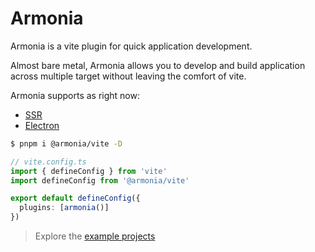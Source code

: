 # Armonia

Armonia is a vite plugin for quick application development.

Almost bare metal, Armonia allows you to develop and build application across multiple target without leaving the comfort of vite.

Armonia supports as right now:

- [SSR](ssr.md)
- [Electron](electron.md)

```bash
$ pnpm i @armonia/vite -D
```

```ts
// vite.config.ts
import { defineConfig } from 'vite'
import defineConfig from '@armonia/vite'

export default defineConfig({
  plugins: [armonia()]
})
```

> Explore the [example projects](https://github.com/armoniacore/armonia-vite/tree/main/packages/playground)
